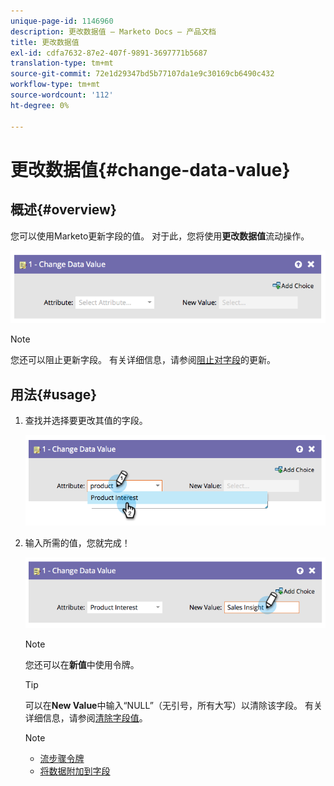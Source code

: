 ```yaml
---
unique-page-id: 1146960
description: 更改数据值 — Marketo Docs — 产品文档
title: 更改数据值
exl-id: cdfa7632-87e2-407f-9891-3697771b5687
translation-type: tm+mt
source-git-commit: 72e1d29347bd5b77107da1e9c30169cb6490c432
workflow-type: tm+mt
source-wordcount: '112'
ht-degree: 0%

---
```


# 更改数据值{#change-data-value}

## 概述{#overview}

您可以使用Marketo更新字段的值。 对于此，您将使用&#x200B;**更改数据值**&#x200B;流动操作。

![](assets/image2014-9-22-11-3a15-3a34.png)

>[!NOTE]
>
>您还可以阻止更新字段。 有关详细信息，请参阅[阻止对字段](/help/marketo/product-docs/administration/field-management/block-updates-to-a-field.md)的更新。

## 用法{#usage}

1. 查找并选择要更改其值的字段。

   ![](assets/image2014-9-22-11-3a18-3a29.png)

1. 输入所需的值，您就完成！

   ![](assets/image2014-9-22-11-3a18-3a38.png)

   >[!NOTE]
   >
   >您还可以在&#x200B;**新值**&#x200B;中使用令牌。

   >[!TIP]
   >
   >可以在&#x200B;**New Value**&#x200B;中输入“NULL”（无引号，所有大写）以清除该字段。 有关详细信息，请参阅[清除字段值](/help/marketo/product-docs/core-marketo-concepts/smart-campaigns/flow-actions/change-data-value/clear-field-values.md)。

   >[!NOTE]
   >
   >* [流步骤令牌](/help/marketo/product-docs/core-marketo-concepts/smart-campaigns/flow-actions/use-tokens-in-flow-steps.md)
   >* [将数据附加到字段](/help/marketo/product-docs/core-marketo-concepts/smart-campaigns/flow-actions/append-data-to-a-field.md)

